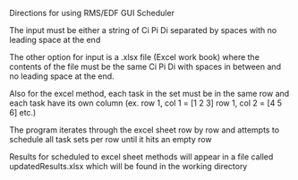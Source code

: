 Directions for using RMS/EDF GUI Scheduler

The input must be either a string of Ci Pi Di separated by spaces with no leading space at the end

The other option for input is a .xlsx file (Excel work book) where the contents of the file must be the same Ci Pi Di with spaces in between and no leading space at the end.

Also for the excel method, each task in the set must be in the same row and each task have its own column (ex. row 1, col 1 = [1 2 3] row 1, col 2 = [4 5 6] etc.)

The program iterates through the excel sheet row by row and attempts to schedule all task sets per row until it hits an empty row

Results for scheduled to excel sheet methods will appear in a file called updatedResults.xlsx which will be found in the working directory